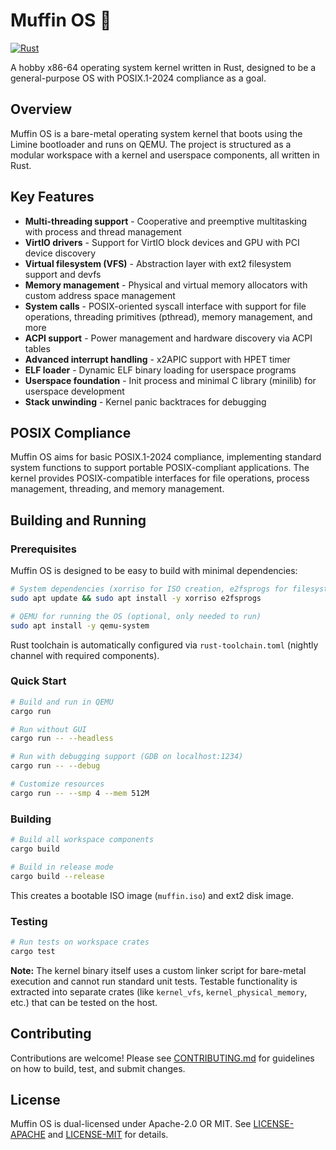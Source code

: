 # Muffin OS 🧁

[![Rust](https://github.com/muffin-os/muffin/actions/workflows/build.yml/badge.svg)](https://github.com/muffin-os/muffin/actions/workflows/build.yml)

A hobby x86-64 operating system kernel written in Rust, designed to be a general-purpose OS with POSIX.1-2024 compliance as a goal.

## Overview

Muffin OS is a bare-metal operating system kernel that boots using the Limine bootloader and runs on QEMU. The project is structured as a modular workspace with a kernel and userspace components, all written in Rust.

## Key Features

- **Multi-threading support** - Cooperative and preemptive multitasking with process and thread management
- **VirtIO drivers** - Support for VirtIO block devices and GPU with PCI device discovery
- **Virtual filesystem (VFS)** - Abstraction layer with ext2 filesystem support and devfs
- **Memory management** - Physical and virtual memory allocators with custom address space management
- **System calls** - POSIX-oriented syscall interface with support for file operations, threading primitives (pthread), memory management, and more
- **ACPI support** - Power management and hardware discovery via ACPI tables
- **Advanced interrupt handling** - x2APIC support with HPET timer
- **ELF loader** - Dynamic ELF binary loading for userspace programs
- **Userspace foundation** - Init process and minimal C library (minilib) for userspace development
- **Stack unwinding** - Kernel panic backtraces for debugging

## POSIX Compliance

Muffin OS aims for basic POSIX.1-2024 compliance, implementing standard system functions to support portable POSIX-compliant applications. The kernel provides POSIX-compatible interfaces for file operations, process management, threading, and memory management.

## Building and Running

### Prerequisites

Muffin OS is designed to be easy to build with minimal dependencies:

```bash
# System dependencies (xorriso for ISO creation, e2fsprogs for filesystem)
sudo apt update && sudo apt install -y xorriso e2fsprogs

# QEMU for running the OS (optional, only needed to run)
sudo apt install -y qemu-system
```

Rust toolchain is automatically configured via `rust-toolchain.toml` (nightly channel with required components).

### Quick Start

```bash
# Build and run in QEMU
cargo run

# Run without GUI
cargo run -- --headless

# Run with debugging support (GDB on localhost:1234)
cargo run -- --debug

# Customize resources
cargo run -- --smp 4 --mem 512M
```

### Building

```bash
# Build all workspace components
cargo build

# Build in release mode
cargo build --release
```

This creates a bootable ISO image (`muffin.iso`) and ext2 disk image.

### Testing

```bash
# Run tests on workspace crates
cargo test
```

**Note:** The kernel binary itself uses a custom linker script for bare-metal execution and cannot run standard unit tests. Testable functionality is extracted into separate crates (like `kernel_vfs`, `kernel_physical_memory`, etc.) that can be tested on the host.

## Contributing

Contributions are welcome! Please see [CONTRIBUTING.md](CONTRIBUTING.md) for guidelines on how to build, test, and submit changes.

## License

Muffin OS is dual-licensed under Apache-2.0 OR MIT. See [LICENSE-APACHE](LICENSE-APACHE) and [LICENSE-MIT](LICENSE-MIT) for details.
